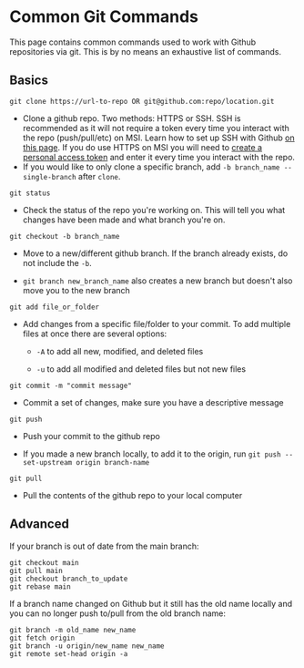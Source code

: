 # Common Git Commands

This page contains common commands used to work with Github repositories via git. This is by no means an exhaustive list of commands. 

## Basics 

`git clone https://url-to-repo OR git@github.com:repo/location.git`

- Clone a github repo. Two methods: HTTPS or SSH. SSH is recommended as it will not require a token every time you interact with the repo (push/pull/etc) on MSI. Learn how to set up SSH with Github [on this page](github-quick-guide.md). If you do use HTTPS on MSI you will need to [create a personal access token](https://docs.github.com/en/authentication/keeping-your-account-and-data-secure/managing-your-personal-access-tokens#creating-a-personal-access-token-classic) and enter it every time you interact with the repo. 
- If you would like to only clone a specific branch, add `-b branch_name --single-branch` after `clone`.

`git status`

- Check the status of the repo you're working on. This will tell you what changes have been made and what branch you're on.

`git checkout -b branch_name`

- Move to a new/different github branch. If the branch already exists, do not include the `-b`. 

- `git branch new_branch_name` also creates a new branch but doesn't also move you to the new branch

`git add file_or_folder`

- Add changes from a specific file/folder to your commit. To add multiple files at once there are several options:

    * `-A` to add all new, modified, and deleted files

    * `-u` to add all modified and deleted files but not new files 

`git commit -m "commit message"`

- Commit a set of changes, make sure you have a descriptive message

`git push`

- Push your commit to the github repo

- If you made a new branch locally, to add it to the origin, run `git push --set-upstream origin branch-name`

`git pull`

- Pull the contents of the github repo to your local computer 

## Advanced

If your branch is out of date from the main branch:

```
git checkout main
git pull main
git checkout branch_to_update
git rebase main
```

If a branch name changed on Github but it still has the old name locally and you can no longer push to/pull from the old branch name:

```
git branch -m old_name new_name
git fetch origin
git branch -u origin/new_name new_name
git remote set-head origin -a
```


